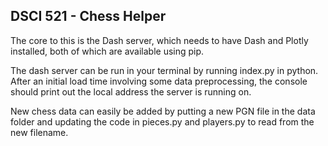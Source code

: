 ## DSCI 521 - Chess Helper
The core to this is the Dash server, which needs to have Dash and Plotly installed, both of which are available using pip. 

The dash server can be run in your terminal by running index.py in python. After an initial load time involving some data preprocessing, the console should print out the local address the server is running on. 

New chess data can easily be added by putting a new PGN file in the data folder and updating the code in pieces.py and players.py to read from the new filename. 